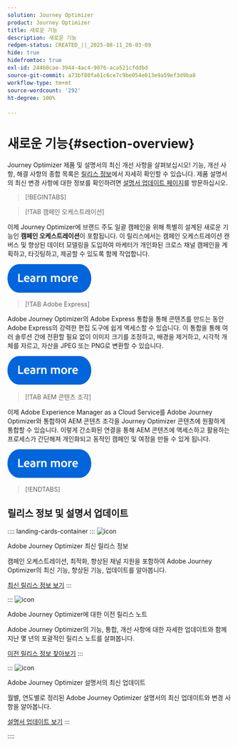 ```yaml
---
solution: Journey Optimizer
product: Journey Optimizer
title: 새로운 기능
description: 새로운 기능
redpen-status: CREATED_||_2025-08-11_20-03-09
hide: true
hidefromtoc: true
exl-id: 24460cae-3944-4ac4-9076-aca521cfddbd
source-git-commit: a73bf80fa61c6ce7c9be054e013e9a59ef3d9ba8
workflow-type: tm+mt
source-wordcount: '292'
ht-degree: 100%

---
```


# 새로운 기능{#section-overview}

Journey Optimizer 제품 및 설명서의 최신 개선 사항을 살펴보십시오! 기능, 개선 사항, 해결 사항의 종합 목록은 [릴리스 정보](../using/rn/release-notes.md)에서 자세히 확인할 수 있습니다.  제품 설명서의 최신 변경 사항에 대한 정보를 확인하려면 [설명서 업데이트 페이지](../using/rn/documentation-updates.md)를 방문하십시오.

>[!BEGINTABS]

>[!TAB 캠페인 오케스트레이션]

이제 Journey Optimizer에 브랜드 주도 일괄 캠페인을 위해 특별히 설계된 새로운 기능인 **캠페인 오케스트레이션**&#x200B;이 포함됩니다. 이 릴리스에서는 캠페인 오케스트레이션 캔버스 및 향상된 데이터 모델링을 도입하여 마케터가 개인화된 크로스 채널 캠페인을 계획하고, 타깃팅하고, 제공할 수 있도록 함께 작업합니다.

[![자세히 알아보기](../using/assets/do-not-localize/learn-more-button.svg)](../using/orchestrated/gs-orchestrated-campaigns.md)

>[!TAB Adobe Express]

Adobe Journey Optimizer의 Adobe Express 통합을 통해 콘텐츠를 만드는 동안 Adobe Express의 강력한 편집 도구에 쉽게 액세스할 수 있습니다. 이 통합을 통해 여러 솔루션 간에 전환할 필요 없이 이미지 크기를 조정하고, 배경을 제거하고, 시각적 개체를 자르고, 자산을 JPEG 또는 PNG로 변환할 수 있습니다.

[![자세히 알아보기](../using/assets/do-not-localize/learn-more-button.svg)](../using/integrations/express.md)

<!--
>[!TAB AI Assistant]

Immerse yourself in a hands-on experience with our [AI Assistant](../help/using/content-management/gs-generative.md) live feature preview, designed to let you explore its features firsthand and fully understand its capabilities.

[![learn more](../using/assets/do-not-localize/try-it-button.svg)](https://experienceleague.adobe.com/ko/apps/journey-optimizer/ai-assistant-content-accelerator){target="_blank"}-->

>[!TAB AEM 콘텐츠 조각]

이제 Adobe Experience Manager as a Cloud Service를 Adobe Journey Optimizer와 통합하여 AEM 콘텐츠 조각을 Journey Optimizer 콘텐츠에 원활하게 통합할 수 있습니다. 이렇게 간소화된 연결을 통해 AEM 콘텐츠에 액세스하고 활용하는 프로세스가 간단해져 개인화되고 동적인 캠페인 및 여정을 만들 수 있게 됩니다.

[![자세히 알아보기](../using/assets/do-not-localize/learn-more-button.svg)](../using/integrations/aem-fragments.md)


>[!ENDTABS]

## 릴리스 정보 및 설명서 업데이트

:::: landing-cards-container
:::
![icon](https://cdn.experienceleague.adobe.com/icons/list-check.svg?lang=ko)

Adobe Journey Optimizer 최신 릴리스 정보

캠페인 오케스트레이션, 최적화, 향상된 채널 지원을 포함하여 Adobe Journey Optimizer의 최신 기능, 향상된 기능, 업데이트를 알아봅니다.

[최신 릴리스 정보 보기](../using/rn/release-notes.md)
:::

:::
![icon](https://cdn.experienceleague.adobe.com/icons/book.svg?lang=ko)

Adobe Journey Optimizer에 대한 이전 릴리스 노트

Adobe Journey Optimizer의 기능, 통합, 개선 사항에 대한 자세한 업데이트와 함께 지난 몇 년의 포괄적인 릴리스 노트를 살펴봅니다.

[이전 릴리스 정보 찾아보기](previous-rn-new-landing-page.md)
:::

:::
![icon](https://cdn.experienceleague.adobe.com/icons/book.svg?lang=ko)

Adobe Journey Optimizer 설명서의 최신 업데이트

월별, 연도별로 정리된 Adobe Journey Optimizer 설명서의 최신 업데이트와 변경 사항을 알아봅니다.

[설명서 업데이트 보기](../using/rn/documentation-updates.md)
:::

::::
